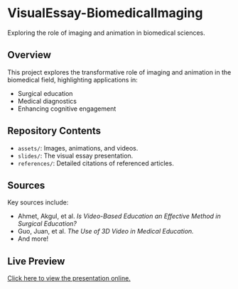 # VisualEssay-BiomedicalImaging
Exploring the role of imaging and animation in biomedical sciences.
## Overview
This project explores the transformative role of imaging and animation in the biomedical field, highlighting applications in:
- Surgical education
- Medical diagnostics
- Enhancing cognitive engagement
## Repository Contents
- `assets/`: Images, animations, and videos.
- `slides/`: The visual essay presentation.
- `references/`: Detailed citations of referenced articles.

## Sources
Key sources include:
- Ahmet, Akgul, et al. *Is Video-Based Education an Effective Method in Surgical Education?*
- Guo, Juan, et al. *The Use of 3D Video in Medical Education.*
- And more!

## Live Preview
[Click here to view the presentation online.](https://username.github.io/VisualEssay-BiomedicalImaging/)
